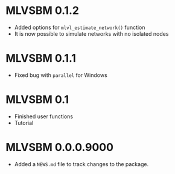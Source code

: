 # MLVSBM 0.1.2
* Added options for `mlvl_estimate_network()` function
* It is now possible to simulate networks with no isolated nodes

# MLVSBM 0.1.1
* Fixed bug with `parallel` for Windows

# MLVSBM 0.1
* Finished user functions
* Tutorial

# MLVSBM 0.0.0.9000

* Added a `NEWS.md` file to track changes to the package.

